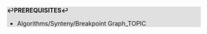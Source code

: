 <div style="margin:2em; background-color: #e0e0e0;">

<strong>↩PREREQUISITES↩</strong>

 * Algorithms/Synteny/Breakpoint Graph_TOPIC

</div>

